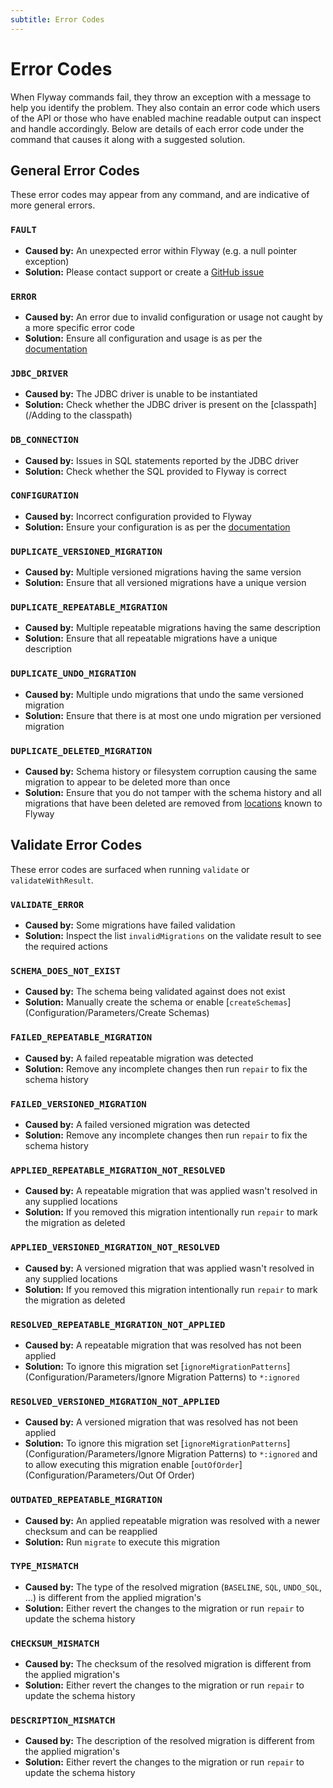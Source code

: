 ```yaml
---
subtitle: Error Codes
---
```


# Error Codes

When Flyway commands fail, they throw an exception with a message to help you identify the problem. They also contain an error code which users of the API or those who have enabled machine readable output can inspect and handle accordingly. Below are details of each error code under the command that causes it along with a suggested solution.


## General Error Codes
These error codes may appear from any command, and are indicative of more general errors.

### `FAULT`
- **Caused by:** An unexpected error within Flyway (e.g. a null pointer exception)
- **Solution:** Please contact support or create a [GitHub issue](https://github.com/flyway/flyway/issues)

### `ERROR`
- **Caused by:** An error due to invalid configuration or usage not caught by a more specific error code
- **Solution:** Ensure all configuration and usage is as per the [documentation](/documentation)

### `JDBC_DRIVER`
- **Caused by:** The JDBC driver is unable to be instantiated
- **Solution:** Check whether the JDBC driver is present on the [classpath](/Adding to the classpath)

### `DB_CONNECTION`
- **Caused by:** Issues in SQL statements reported by the JDBC driver
- **Solution:** Check whether the SQL provided to Flyway is correct

### `CONFIGURATION`
- **Caused by:** Incorrect configuration provided to Flyway
- **Solution:** Ensure your configuration is as per the [documentation](Configuration/parameters/)

### `DUPLICATE_VERSIONED_MIGRATION`
- **Caused by:** Multiple versioned migrations having the same version
- **Solution:** Ensure that all versioned migrations have a unique version

### `DUPLICATE_REPEATABLE_MIGRATION`
- **Caused by:** Multiple repeatable migrations having the same description
- **Solution:** Ensure that all repeatable migrations have a unique description

### `DUPLICATE_UNDO_MIGRATION`
- **Caused by:** Multiple undo migrations that undo the same versioned migration
- **Solution:** Ensure that there is at most one undo migration per versioned migration

### `DUPLICATE_DELETED_MIGRATION`
- **Caused by:** Schema history or filesystem corruption causing the same migration to appear to be deleted more than once
- **Solution:** Ensure that you do not tamper with the schema history and all migrations that have been deleted are removed from [locations](Configuration/parameters/locations) known to Flyway


## Validate Error Codes
These error codes are surfaced when running `validate` or `validateWithResult`.

### `VALIDATE_ERROR`
- **Caused by:** Some migrations have failed validation
- **Solution:** Inspect the list `invalidMigrations` on the validate result to see the required actions

### `SCHEMA_DOES_NOT_EXIST`
- **Caused by:** The schema being validated against does not exist
- **Solution:** Manually create the schema or enable [`createSchemas`](Configuration/Parameters/Create Schemas)

### `FAILED_REPEATABLE_MIGRATION`
- **Caused by:** A failed repeatable migration was detected
- **Solution:** Remove any incomplete changes then run `repair` to fix the schema history

### `FAILED_VERSIONED_MIGRATION`
- **Caused by:** A failed versioned migration was detected
- **Solution:** Remove any incomplete changes then run `repair` to fix the schema history

### `APPLIED_REPEATABLE_MIGRATION_NOT_RESOLVED`
- **Caused by:** A repeatable migration that was applied wasn't resolved in any supplied locations
- **Solution:** If you removed this migration intentionally run `repair` to mark the migration as deleted

### `APPLIED_VERSIONED_MIGRATION_NOT_RESOLVED`
- **Caused by:** A versioned migration that was applied wasn't resolved in any supplied locations
- **Solution:** If you removed this migration intentionally run `repair` to mark the migration as deleted

### `RESOLVED_REPEATABLE_MIGRATION_NOT_APPLIED`
- **Caused by:** A repeatable migration that was resolved has not been applied
- **Solution:** To ignore this migration set [`ignoreMigrationPatterns`](Configuration/Parameters/Ignore Migration Patterns) to `*:ignored`

### `RESOLVED_VERSIONED_MIGRATION_NOT_APPLIED`
- **Caused by:** A versioned migration that was resolved has not been applied
- **Solution:** To ignore this migration set [`ignoreMigrationPatterns`](Configuration/Parameters/Ignore Migration Patterns) to `*:ignored` and to allow executing this migration enable [`outOfOrder`](Configuration/Parameters/Out Of Order)

### `OUTDATED_REPEATABLE_MIGRATION`
- **Caused by:** An applied repeatable migration was resolved with a newer checksum and can be reapplied
- **Solution:** Run `migrate` to execute this migration

### `TYPE_MISMATCH`
- **Caused by:** The type of the resolved migration (`BASELINE`, `SQL`, `UNDO_SQL`, ...) is different from the applied migration's
- **Solution:** Either revert the changes to the migration or run `repair` to update the schema history

### `CHECKSUM_MISMATCH`
- **Caused by:** The checksum of the resolved migration is different from the applied migration's
- **Solution:** Either revert the changes to the migration or run `repair` to update the schema history

### `DESCRIPTION_MISMATCH`
- **Caused by:** The description of the resolved migration is different from the applied migration's
- **Solution:** Either revert the changes to the migration or run `repair` to update the schema history
